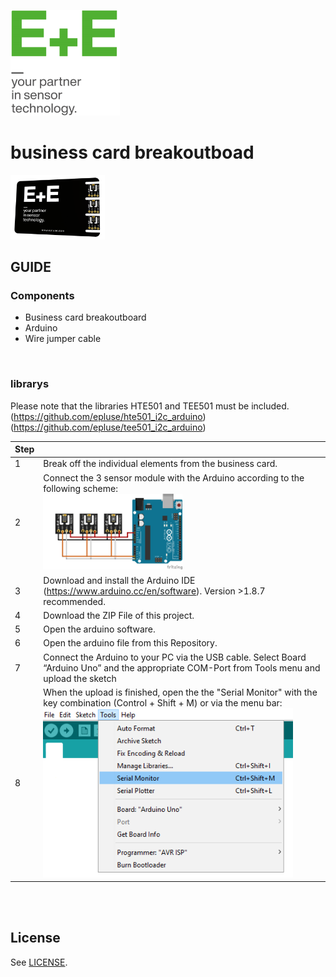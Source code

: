 [![E+E_Logo](./images/epluse-logo.png)](https://www.epluse.com/en/)

# business card breakoutboad
[<img src="images/business_card.png" width="30%"/>](images/business_card.png)
## GUIDE  

### Components 
- Business card breakoutboard
- Arduino
- Wire jumper cable <br>
<br>


### librarys
Please note that the libraries HTE501 and TEE501 must be included. (https://github.com/epluse/hte501_i2c_arduino) (https://github.com/epluse/tee501_i2c_arduino)

| Step |                                                                                                                                                             |
|------|-------------------------------------------------------------------------------------------------------------------------------------------------------------|
| 1    | Break off the individual elements from the business card. | 
| 2    | Connect the 3 sensor module with the Arduino according to the following scheme:<br> [<img src="images/business_card_arduino.png" width="50%"/>](images/business_card_arduino.png)|
| 3    | Download and install the Arduino IDE (https://www.arduino.cc/en/software). Version >1.8.7 recommended.                                                            |
| 4    | Download the ZIP File of this project.|
| 5    | Open the arduino software.|
| 6    | Open the arduino file from this Repository.|
| 7    | Connect the Arduino to your PC via the USB cable. Select Board “Arduino Uno” and the appropriate COM-Port from Tools menu and upload the sketch |
| 8    | When the upload is finished, open the the "Serial Monitor" with the key combination (Control + Shift + M) or via the menu bar: <br> [<img src="images/serial_Monitor.png" width="400"/>](images/serial_Monitor.png) |
<br>


<br>

## License 
See [LICENSE](LICENSE).
